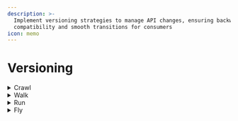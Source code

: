 ```yaml
---
description: >-
  Implement versioning strategies to manage API changes, ensuring backward
  compatibility and smooth transitions for consumers
icon: memo
---
```


# Versioning

<details>

<summary>Crawl</summary>

* Versioning is tied to the API service release cycle.

</details>

<details>

<summary>Walk</summary>

* There is a versioning policy in place for the API contract:

> e.g. _major_._minor_._patch_

</details>

<details>

<summary>Run</summary>

* Each change is versioned according to a strict policy that follows semantic versioning principles.&#x20;
* The repository is tagged accordingly to reflect these versions.&#x20;
* SonarQube tracks and maintains quality metrics for every version.&#x20;
* SLAs for older versions and ongoing maintenance are clearly defined and enforced.

</details>

<details>

<summary>Fly</summary>

* Throughout the API lifecycle, we properly maintain multiple major and minor versions without breaking the contract or compromising immutability.&#x20;
* SLAs for older versions and maintenance are communicated to consumers, alongside a clear plan for deprecation and decommissioning.

</details>

